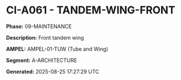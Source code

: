 # CI-A061 - TANDEM-WING-FRONT

**Phase:** 09-MAINTENANCE

**Description:** Front tandem wing

**AMPEL:** AMPEL-01-TUW (Tube and Wing)

**Segment:** A-ARCHITECTURE

**Generated:** 2025-08-25 17:27:29 UTC

